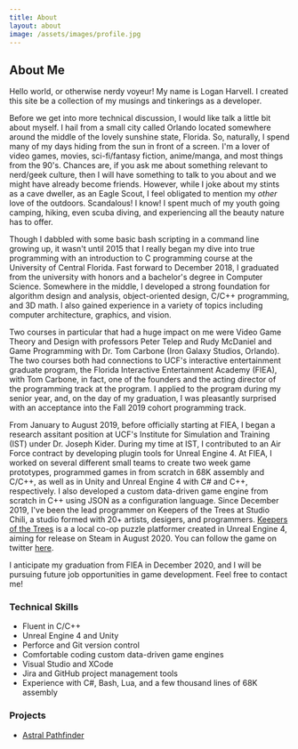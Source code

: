```yaml
---
title: About
layout: about
image: /assets/images/profile.jpg
---
```


## About Me
Hello world, or otherwise nerdy voyeur! My name is Logan Harvell. I created this site be a collection of my musings and tinkerings as a developer.

Before we get into more technical discussion, I would like talk a little bit about myself. I hail from a small city called Orlando located somewhere around the middle of the lovely sunshine state, Florida. So, naturally, I spend many of my days hiding from the sun in front of a screen. I'm a lover of video games, movies, sci-fi/fantasy fiction, anime/manga, and most things from the 90's. Chances are, if you ask me about something relevant to nerd/geek culture, then I will have something to talk to you about and we might have already become friends. However, while I joke about my stints as a cave dweller, as an Eagle Scout, I feel obligated to mention my *other* love of the outdoors. Scandalous! I know! I spent much of my youth going camping, hiking, even scuba diving, and experiencing all the beauty nature has to offer.

Though I dabbled with some basic bash scripting in a command line growing up, it wasn't until 2015 that I really began my dive into true programming with an introduction to C programming course at the University of Central Florida. Fast forward to December 2018, I graduated from the university with honors and a bachelor's degree in Computer Science. Somewhere in the middle, I developed a strong foundation for algorithm design and analysis, object-oriented design, C/C++ programming, and 3D math. I also gained experience in a variety of topics including computer architecture, graphics, and vision.

Two courses in particular that had a huge impact on me were Video Game Theory and Design with professors Peter Telep and Rudy McDaniel and Game Programming with Dr. Tom Carbone (Iron Galaxy Studios, Orlando). The two courses both had connections to UCF's interactive entertainment graduate program, the Florida Interactive Entertainment Academy (FIEA), with Tom Carbone, in fact, one of the founders and the acting director of the programming track at the program. I applied to the program during my senior year, and, on the day of my graduation, I was pleasantly surprised with an acceptance into the Fall 2019 cohort programming track.

From January to August 2019, before officially starting at FIEA, I began a research assitant position at UCF's Institute for Simulation and Training (IST) under Dr. Joseph Kider. During my time at IST, I contributed to an Air Force contract by developing plugin tools for Unreal Engine 4. At FIEA, I worked on several different small teams to create two week game prototypes, programmed games in from scratch in 68K assembly and C/C++, as well as in Unity and Unreal Engine 4 with C# and C++, respectively. I also developed a custom data-driven game engine from scratch in C++ using JSON as a configuration language. Since December 2019, I've been the lead programmer on Keepers of the Trees at Studio Chili, a studio formed with 20+ artists, desigers, and programmers. [Keepers of the Trees](https://keepersofthetrees.wordpress.com/) is a a local co-op puzzle platformer created in Unreal Engine 4, aiming for release on Steam in August 2020. You can follow the game on twitter [here](https://twitter.com/Keepers_Game).

I anticipate my graduation from FIEA in December 2020, and I will be pursuing future job opportunities in game development. Feel free to contact me!

### Technical Skills
* Fluent in C/C++
* Unreal Engine 4 and Unity
* Perforce and Git version control
* Comfortable coding custom data-driven game engines
* Visual Studio and XCode
* Jira and GitHub project management tools
* Experience with C#, Bash, Lua, and a few thousand lines of 68K assembly

### Projects
* [Astral Pathfinder](https://github.com/LoganTHarvell/Astral-Pathfinder)
